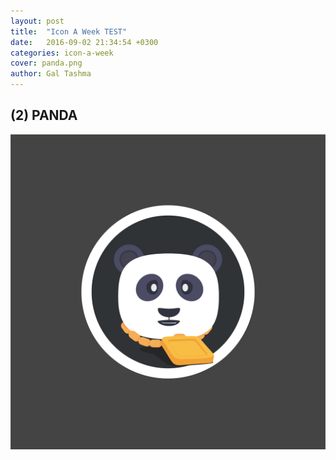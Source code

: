 ```yaml
---
layout: post
title:  "Icon A Week TEST"
date:   2016-09-02 21:34:54 +0300
categories: icon-a-week
cover: panda.png 
author: Gal Tashma
---
```


## (2) PANDA
![](/assets/img/panda.png)
